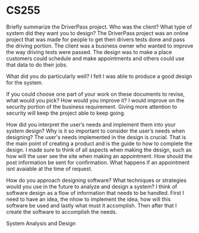 # CS255

Briefly summarize the DriverPass project. Who was the client? What type of system did they want you to design?
The DriverPass project was an online project that was made for people to get theri drivers tests done and pass the driving portion. The client was a business owner who wanted to improve the way driving tests were passed. The design was to make a place customers could schedule and make appointments and others could use that data to do their jobs.  

What did you do particularly well?
I felt I was able to produce a good design for the system. 

If you could choose one part of your work on these documents to revise, what would you pick? How would you improve it?
I would improve on the security portion of the business requirement. Giving more attention to security will keep the project able to keep going. 

How did you interpret the user’s needs and implement them into your system design? Why is it so important to consider the user’s needs when designing?
The user's needs implemented in the design is crucial. That is the main point of creating a product and is the guide to how to complete the design. I made sure to think of all aspects when making the design, such as how will the user see the site when making an appointment. How should the post information be sent for confirmation. What happens if an appointment isnt avaiable at the time of request. 

How do you approach designing software? What techniques or strategies would you use in the future to analyze and design a system?
I think of software design as a flow of information that needs to be handled. First I need to have an idea, the nhow to implement the idea, how will this software be used and lastly what must it accomplish. Then after that I create the software to accomplish the needs. 

System Analysis and Design 
